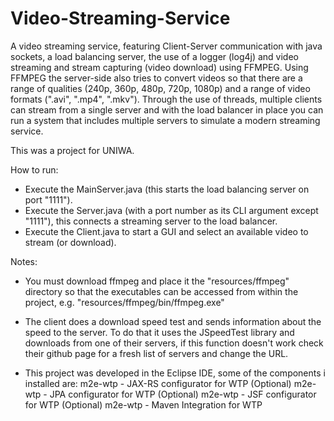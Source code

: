 # Video-Streaming-Service

  A video streaming service, featuring Client-Server communication with java sockets, a load balancing server, the use of a logger (log4j) and video streaming and stream capturing (video download) using FFMPEG. Using FFMPEG the server-side also tries to convert videos so that there are a range of qualities (240p, 360p, 480p, 720p, 1080p) and a range of video formats (".avi", ".mp4", ".mkv"). Through the use of threads, multiple clients can stream from a single server and with the load balancer in place you can run a system that includes multiple servers to simulate a modern streaming service.

This was a project for UNIWA.

How to run:
  - Execute the MainServer.java (this starts the load balancing server on port "1111").
  - Execute the Server.java (with a port number as its CLI argument except "1111"), this connects a streaming server to the load balancer.
  - Execute the Client.java to start a GUI and select an available video to stream (or download).
  

Notes:
- You must download ffmpeg and place it the "resources/ffmpeg" directory so that the executables can be accessed from within the project, e.g. "resources/ffmpeg/bin/ffmpeg.exe"

- The client does a download speed test and sends information about the speed to the server. To do that it uses the JSpeedTest library and downloads from one of their servers, if this function doesn't work check their github page for a fresh list of servers and change the URL.

- This project was developed in the Eclipse IDE, some of the components i installed are:
  m2e-wtp - JAX-RS configurator for WTP (Optional)
  m2e-wtp - JPA configurator for WTP (Optional)
  m2e-wtp - JSF configurator for WTP (Optional)
  m2e-wtp - Maven Integration for WTP
